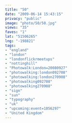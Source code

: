 ```yaml
---
title: "50"
date: "2009-06-14 15:43:15"
privacy: "public"
image: "photo/50/50.jpg"
views: "35"
faves: "1"
lat: "51506265"
lng: "-198821"
tags:
- "england"
- "london"
- "londonflickrmeetups"
- "nottinghill"
- "Photowalk:London=20080927"
- "photowalking:london092708"
- "photowalking:london270908"
- "photowalking092708"
- "photowalking270908"
- "sign"
- "sun"
- "typography"
- "uk"
- "upcoming:event=1056297"
- "United Kingdom"
---
```

<a href="/photos/2009/06/15/50" rel="nofollow"></a>
